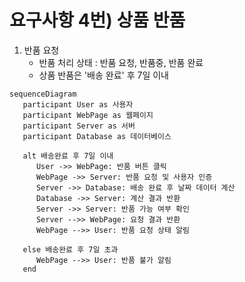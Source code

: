 # 요구사항 4번) 상품 반품

1. 반품 요청
    - 반품 처리 상태 : 반품 요청, 반품중, 반품 완료
    - 상품 반품은 '배송 완료' 후 7일 이내

```mermaid
sequenceDiagram
   participant User as 사용자
   participant WebPage as 웹페이지
   participant Server as 서버
   participant Database as 데이터베이스

   alt 배송완료 후 7일 이내
      User ->> WebPage: 반품 버튼 클릭
      WebPage ->> Server: 반품 요청 및 사용자 인증
      Server ->> Database: 배송 완료 후 날짜 데이터 계산
      Database ->> Server: 계산 결과 반환
      Server ->> Server: 반품 가능 여부 확인
      Server -->> WebPage: 요청 결과 반환
      WebPage -->> User: 반품 요청 상태 알림

   else 배송완료 후 7일 초과
      WebPage -->> User: 반품 불가 알림
   end
```